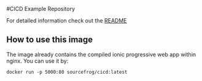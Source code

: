 #CICD Example Repository

For detailed information check out the [README](https://github.com/dlannatewitz/CI-CD/blob/main/README.md)

## How to use this image

The image already contains the compiled ionic progressive web app within nginx. You can use it by:

```
docker run -p 5000:80 sourcefrog/cicd:latest
```
